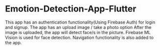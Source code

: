 # Emotion-Detection-App-Flutter
This app has an authentication functionality(Using Firebase Auth) for login and signup.
The app has an upload image / take a photo option
After the image is uploaded, the app will detect face/s in the picture.
Firebase ML Vision is used for face detection.
Navigation functionality is also added to the app.
